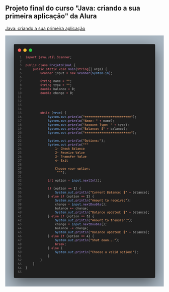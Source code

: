 ## Projeto final do curso "Java: criando a sua primeira aplicação" da Alura

[Java: criando a sua primeira aplicação](https://cursos.alura.com.br/course/java-criando-primeira-aplicacao)

![Code](code.png)
